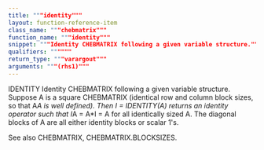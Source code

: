 ```yaml
---
title: """identity"""
layout: function-reference-item
class_name: """chebmatrix"""
function_name: """identity"""
snippet: """Identity CHEBMATRIX following a given variable structure."""
qualifiers: """"""
return_type: """varargout"""
arguments: """(rhs1)"""
---
```


 IDENTITY   Identity CHEBMATRIX following a given variable structure.
    Suppose A is a square CHEBMATRIX (identical row and column block sizes, so
    that A*A is well defined). Then I = IDENTITY(A) returns an identity operator
    such that I*A = A*I = A for all identically sized A. The diagonal blocks of
    A are all either identity blocks or scalar 1's.
 
  See also CHEBMATRIX, CHEBMATRIX.BLOCKSIZES.
